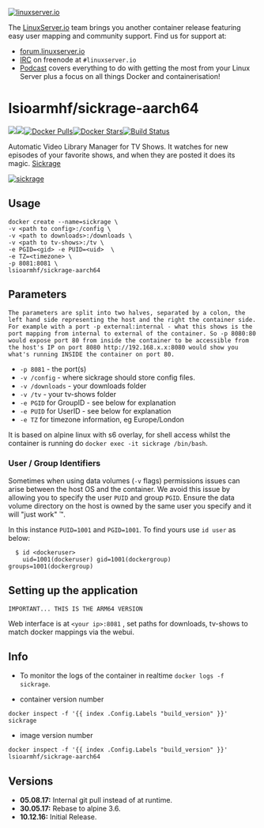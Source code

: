 [linuxserverurl]: https://linuxserver.io
[forumurl]: https://forum.linuxserver.io
[ircurl]: https://www.linuxserver.io/irc/
[podcasturl]: https://www.linuxserver.io/podcast/
[appurl]: https://sickrage.github.io/
[hub]: https://hub.docker.com/r/lsioarmhf/sickrage-aarch64/

[![linuxserver.io](https://raw.githubusercontent.com/linuxserver/docker-templates/master/linuxserver.io/img/linuxserver_medium.png)][linuxserverurl]

The [LinuxServer.io][linuxserverurl] team brings you another container release featuring easy user mapping and community support. Find us for support at:
* [forum.linuxserver.io][forumurl]
* [IRC][ircurl] on freenode at `#linuxserver.io`
* [Podcast][podcasturl] covers everything to do with getting the most from your Linux Server plus a focus on all things Docker and containerisation!

# lsioarmhf/sickrage-aarch64
[![](https://images.microbadger.com/badges/version/lsioarmhf/sickrage-aarch64.svg)](https://microbadger.com/images/lsioarmhf/sickrage-aarch64 "Get your own version badge on microbadger.com")[![](https://images.microbadger.com/badges/image/lsioarmhf/sickrage-aarch64.svg)](http://microbadger.com/images/lsioarmhf/sickrage-aarch64 "Get your own image badge on microbadger.com")[![Docker Pulls](https://img.shields.io/docker/pulls/lsioarmhf/sickrage-aarch64.svg)][hub][![Docker Stars](https://img.shields.io/docker/stars/lsioarmhf/sickrage-aarch64.svg)][hub][![Build Status](https://ci.linuxserver.io/buildStatus/icon?job=Docker-Builders/arm64/arm64-sickrage)](https://ci.linuxserver.io/job/Docker-Builders/job/arm64/job/arm64-sickrage/)

Automatic Video Library Manager for TV Shows. It watches for new episodes of your favorite shows, and when they are posted it does its magic. [Sickrage](https://sickrage.github.io/)

[![sickrage](https://raw.githubusercontent.com/linuxserver/docker-templates/master/linuxserver.io/img/sickrage-banner.png)][appurl]

## Usage

```
docker create --name=sickrage \
-v <path to config>:/config \
-v <path to downloads>:/downloads \
-v <path to tv-shows>:/tv \
-e PGID=<gid> -e PUID=<uid>  \
-e TZ=<timezone> \
-p 8081:8081 \
lsioarmhf/sickrage-aarch64
```

## Parameters

`The parameters are split into two halves, separated by a colon, the left hand side representing the host and the right the container side. 
For example with a port -p external:internal - what this shows is the port mapping from internal to external of the container.
So -p 8080:80 would expose port 80 from inside the container to be accessible from the host's IP on port 8080
http://192.168.x.x:8080 would show you what's running INSIDE the container on port 80.`


* `-p 8081` - the port(s)
* `-v /config` - where sickrage should store config files.
* `-v /downloads` - your downloads folder
* `-v /tv` - your tv-shows folder
* `-e PGID` for GroupID - see below for explanation
* `-e PUID` for UserID - see below for explanation
* `-e TZ` for timezone information, eg Europe/London

It is based on alpine linux with s6 overlay, for shell access whilst the container is running do `docker exec -it sickrage /bin/bash`.

### User / Group Identifiers

Sometimes when using data volumes (`-v` flags) permissions issues can arise between the host OS and the container. We avoid this issue by allowing you to specify the user `PUID` and group `PGID`. Ensure the data volume directory on the host is owned by the same user you specify and it will "just work" ™.

In this instance `PUID=1001` and `PGID=1001`. To find yours use `id user` as below:

```
  $ id <dockeruser>
    uid=1001(dockeruser) gid=1001(dockergroup) groups=1001(dockergroup)
```

## Setting up the application 
`IMPORTANT... THIS IS THE ARM64 VERSION`

Web interface is at `<your ip>:8081` , set paths for downloads, tv-shows to match docker mappings via the webui.


## Info

* To monitor the logs of the container in realtime `docker logs -f sickrage`.

* container version number 

`docker inspect -f '{{ index .Config.Labels "build_version" }}' sickrage`

* image version number

`docker inspect -f '{{ index .Config.Labels "build_version" }}' lsioarmhf/sickrage-aarch64`

## Versions

+ **05.08.17:** Internal git pull instead of at runtime.
+ **30.05.17:** Rebase to alpine 3.6.
+ **10.12.16:** Initial Release.
